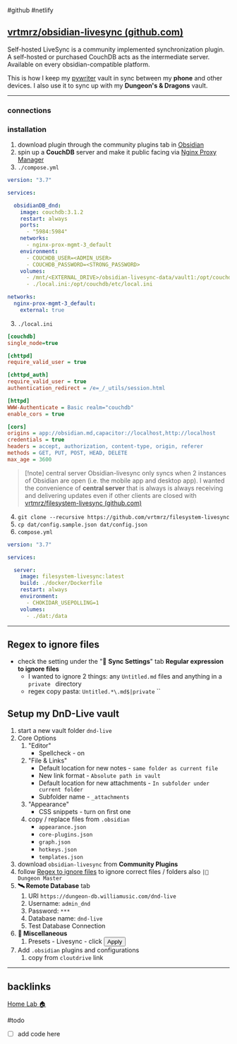 #github #netlify 

## [vrtmrz/obsidian-livesync (github.com)](https://github.com/vrtmrz/obsidian-livesync/)
Self-hosted LiveSync is a community implemented synchronization plugin.  
A self-hosted or purchased CouchDB acts as the intermediate server. Available on every obsidian-compatible platform.

This is how I keep my [pywriter](../../pywriter.md) vault in sync between my **phone** and other devices. I also use it to sync up with my **Dungeon's & Dragons** vault.

---

### connections


### installation
1. download plugin through the community plugins tab in [Obsidian](📁developer/Home%20Lab%20🏠/Obsidian.md)
2. spin up a **CouchDB** server and make it public facing via [Nginx Proxy Manager](Nginx%20Proxy%20Manager.md)
4. `./compose.yml`
```yaml
version: "3.7"

services:

  obsidianDB_dnd:
    image: couchdb:3.1.2
    restart: always
    ports:
      - "5984:5984"
    networks:
      - nginx-prox-mgmt-3_default
    environment:
      - COUCHDB_USER=<ADMIN_USER>
      - COUCHDB_PASSWORD=<STRONG_PASSWORD>
    volumes:
      - /mnt/<EXTERNAL_DRIVE>/obsidian-livesync-data/vault1:/opt/couchdb/data
      - ./local.ini:/opt/couchdb/etc/local.ini

networks:
  nginx-prox-mgmt-3_default:
    external: true
```

3. `./local.ini`
```ini
[couchdb]
single_node=true

[chttpd]
require_valid_user = true

[chttpd_auth]
require_valid_user = true
authentication_redirect = /e=_/_utils/session.html

[httpd]
WWW-Authenticate = Basic realm="couchdb"
enable_cors = true

[cors]
origins = app://obsidian.md,capacitor://localhost,http://localhost
credentials = true
headers = accept, authorization, content-type, origin, referer
methods = GET, PUT, POST, HEAD, DELETE
max_age = 3600
```

> [!note] central server
> Obsidian-livesync only syncs when 2 instances of Obsidian are open (i.e. the mobile app and desktop app). I wanted the convenience of **central server** that is always is always receiving and delivering updates even if other clients are closed with [vrtmrz/filesystem-livesync (github.com)](https://github.com/vrtmrz/filesystem-livesync)
> 

4. `git clone --recursive https://github.com/vrtmrz/filesystem-livesync `
5. `cp dat/config.sample.json dat/config.json`
6. `compose.yml`
```yaml
version: "3.7"

services:

  server:
    image: filesystem-livesync:latest
    build: ./docker/Dockerfile
    restart: always
    environment:
      - CHOKIDAR_USEPOLLING=1
    volumes:
      - ./dat:/data
```

---
## Regex to ignore files
- check the setting under the "🔁 **Sync Settings**" tab **Regular expression to ignore files**
	- I wanted to ignore 2 things: any `Untitled.md` files and anything in a `private ` directory
	- regex copy pasta: `Untitled.*\.md$|private`
``


## Setup my DnD-Live vault
1. start a new vault folder `dnd-live`
2. Core Options
	1. "Editor"
		- Spellcheck - on
	2. "File & Links" 
		- Default location for new notes - `same folder as current file`
		- New link format - `Absolute path in vault` 
		- Default location for new attachments - `In subfolder under current folder` 
		- Subfolder name - `_attachments`
	3. "Appearance"
		- CSS snippets - turn on first one
	4. copy / replace files from `.obsidian`
		- `appearance.json`
		- `core-plugins.json`
		- `graph.json`
		- `hotkeys.json`
		- `templates.json`
1. download `obsidian-livesync` from **Community Plugins**
2. follow [Regex to ignore files](#Regex%20to%20ignore%20files) to ignore correct files / folders also `|📁 Dungeon Master`
3. **🛰 Remote Database** tab
	1. URI `https://dungeon-db.williamusic.com/dnd-live`
	2. Username: `admin_dnd`
	3. Password: `***`
	4. Database name: `dnd-live`
	5. Test Database Connection
4. **🔧 Miscellaneous**
	1. Presets - Livesync - click <button>Apply</button>
5. Add `.obsidian` plugins and configurations
	1. copy from `cloutdrive` link

---
## backlinks
[Home Lab 🏠](Home%20Lab%20🏠.md)

#todo 
- [ ] add code here
